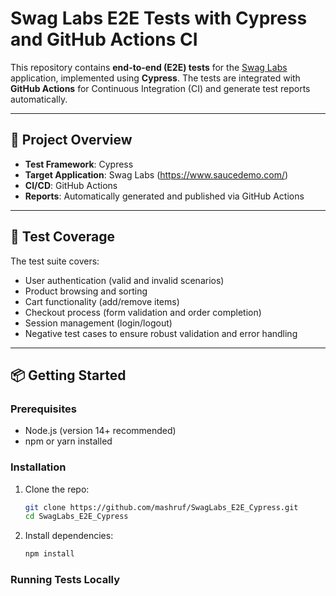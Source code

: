 # Swag Labs E2E Tests with Cypress and GitHub Actions CI

This repository contains **end-to-end (E2E) tests** for the [Swag Labs](https://www.saucedemo.com/) application, implemented using **Cypress**. The tests are integrated with **GitHub Actions** for Continuous Integration (CI) and generate test reports automatically.

---

## 🚀 Project Overview

- **Test Framework**: Cypress
- **Target Application**: Swag Labs (https://www.saucedemo.com/)
- **CI/CD**: GitHub Actions
- **Reports**: Automatically generated and published via GitHub Actions

---

## 🧪 Test Coverage

The test suite covers:

- User authentication (valid and invalid scenarios)
- Product browsing and sorting
- Cart functionality (add/remove items)
- Checkout process (form validation and order completion)
- Session management (login/logout)
- Negative test cases to ensure robust validation and error handling

---

## 📦 Getting Started

### Prerequisites

- Node.js (version 14+ recommended)
- npm or yarn installed

### Installation

1. Clone the repo:

   ```bash
   git clone https://github.com/mashruf/SwagLabs_E2E_Cypress.git
   cd SwagLabs_E2E_Cypress

2. Install dependencies:
  
   ```bash
   npm install


### Running Tests Locally



